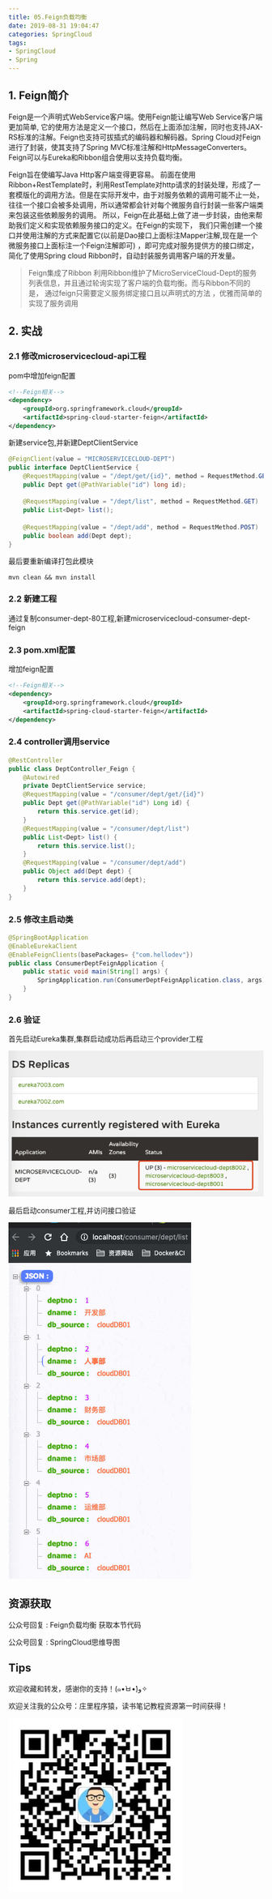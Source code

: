 ```yaml
---
title: 05.Feign负载均衡
date: 2019-08-31 19:04:47
categories: SpringCloud
tags:
- SpringCloud
- Spring
---
```


## 1. Feign简介
Feign是一个声明式WebService客户端。使用Feign能让编写Web Service客户端更加简单, 它的使用方法是定义一个接口，然后在上面添加注解，同时也支持JAX-RS标准的注解。Feign也支持可拔插式的编码器和解码器。Spring Cloud对Feign进行了封装，使其支持了Spring MVC标准注解和HttpMessageConverters。Feign可以与Eureka和Ribbon组合使用以支持负载均衡。 

<!--more-->

Feign旨在使编写Java Http客户端变得更容易。 
前面在使用Ribbon+RestTemplate时，利用RestTemplate对http请求的封装处理，形成了一套模版化的调用方法。但是在实际开发中，由于对服务依赖的调用可能不止一处， 往往一个接口会被多处调用，所以通常都会针对每个微服务自行封装一些客户端类来包装这些依赖服务的调用。 所以，Feign在此基础上做了进一步封装，由他来帮助我们定义和实现依赖服务接口的定义。在Feign的实现下， 我们只需创建一个接口并使用注解的方式来配置它(以前是Dao接口上面标注Mapper注解,现在是一个微服务接口上面标注一个Feign注解即可) ，即可完成对服务提供方的接口绑定，简化了使用Spring cloud Ribbon时，自动封装服务调用客户端的开发量。 
  
> Feign集成了Ribbon 
利用Ribbon维护了MicroServiceCloud-Dept的服务列表信息，并且通过轮询实现了客户端的负载均衡。而与Ribbon不同的是， 通过feign只需要定义服务绑定接口且以声明式的方法 ，优雅而简单的实现了服务调用 

## 2. 实战
### 2.1  修改microservicecloud-api工程
pom中增加feign配置

```xml
<!--Feign相关-->
<dependency>
    <groupId>org.springframework.cloud</groupId>
    <artifactId>spring-cloud-starter-feign</artifactId>
</dependency>
```

新建service包,并新建DeptClientService
```java
@FeignClient(value = "MICROSERVICECLOUD-DEPT")
public interface DeptClientService {
    @RequestMapping(value = "/dept/get/{id}", method = RequestMethod.GET)
    public Dept get(@PathVariable("id") long id);

    @RequestMapping(value = "/dept/list", method = RequestMethod.GET)
    public List<Dept> list();

    @RequestMapping(value = "/dept/add", method = RequestMethod.POST)
    public boolean add(Dept dept);
}
```

最后要重新编译打包此模块
```shell
mvn clean && mvn install
```

### 2.2 新建工程
通过复制consumer-dept-80工程,新建microservicecloud-consumer-dept-feign

### 2.3 pom.xml配置
增加feign配置
```xml
<!--Feign相关-->
<dependency>
    <groupId>org.springframework.cloud</groupId>
    <artifactId>spring-cloud-starter-feign</artifactId>
</dependency>
```

### 2.4 controller调用service
```java
@RestController
public class DeptController_Feign {
    @Autowired
    private DeptClientService service;
    @RequestMapping(value = "/consumer/dept/get/{id}")
    public Dept get(@PathVariable("id") Long id) {
        return this.service.get(id);
    }
    @RequestMapping(value = "/consumer/dept/list")
    public List<Dept> list() {
        return this.service.list();
    }
    @RequestMapping(value = "/consumer/dept/add")
    public Object add(Dept dept) {
        return this.service.add(dept);
    }
}
```

### 2.5 修改主启动类
```java
@SpringBootApplication
@EnableEurekaClient
@EnableFeignClients(basePackages= {"com.hellodev"})
public class ConsumerDeptFeignApplication {
    public static void main(String[] args) {
        SpringApplication.run(ConsumerDeptFeignApplication.class, args);
    }
}
```

### 2.6 验证
首先启动Eureka集群,集群启动成功后再启动三个provider工程

![](https://raw.githubusercontent.com/lujiahao0708/PicRepo/master/blogPic/SpringCloud/%E5%B0%9A%E7%A1%85%E8%B0%B7-SpringCloud%E6%95%99%E7%A8%8B/04.2%20Ribbon%E5%AE%9E%E6%88%98/2.%E9%9B%86%E7%BE%A4%E9%AA%8C%E8%AF%81.png)

最后启动consumer工程,并访问接口验证

![](https://raw.githubusercontent.com/lujiahao0708/PicRepo/master/blogPic/SpringCloud/%E5%B0%9A%E7%A1%85%E8%B0%B7-SpringCloud%E6%95%99%E7%A8%8B/04.2%20Ribbon%E5%AE%9E%E6%88%98/3.%E6%8E%A5%E5%8F%A3%E8%BF%94%E5%9B%9E.gif)



## 资源获取
公众号回复 : Feign负载均衡 获取本节代码

公众号回复 : SpringCloud思维导图

## Tips
欢迎收藏和转发，感谢你的支持！(๑•̀ㅂ•́)و✧ 

欢迎关注我的公众号：庄里程序猿，读书笔记教程资源第一时间获得！

![](https://github.com/lujiahao0708/PicRepo/raw/master/公众号二维码.jpg)
